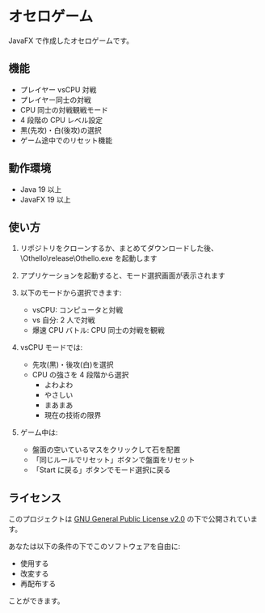 # オセロゲーム

JavaFX で作成したオセロゲームです。

## 機能

- プレイヤー vsCPU 対戦
- プレイヤー同士の対戦
- CPU 同士の対戦観戦モード
- 4 段階の CPU レベル設定
- 黒(先攻)・白(後攻)の選択
- ゲーム途中でのリセット機能

## 動作環境

- Java 19 以上
- JavaFX 19 以上

## 使い方

1. リポジトリをクローンするか、まとめてダウンロードした後、\Othello\release\Othello.exe を起動します
2. アプリケーションを起動すると、モード選択画面が表示されます
3. 以下のモードから選択できます:

   - vsCPU: コンピュータと対戦
   - vs 自分: 2 人で対戦
   - 爆速 CPU バトル: CPU 同士の対戦を観戦

4. vsCPU モードでは:

   - 先攻(黒)・後攻(白)を選択
   - CPU の強さを 4 段階から選択
     - よわよわ
     - やさしい
     - まあまあ
     - 現在の技術の限界

5. ゲーム中は:
   - 盤面の空いているマスをクリックして石を配置
   - 「同じルールでリセット」ボタンで盤面をリセット
   - 「Start に戻る」ボタンでモード選択に戻る

## ライセンス

このプロジェクトは [GNU General Public License v2.0](https://www.gnu.org/licenses/old-licenses/gpl-2.0.ja.html) の下で公開されています。

あなたは以下の条件の下でこのソフトウェアを自由に:

- 使用する
- 改変する
- 再配布する

ことができます。
